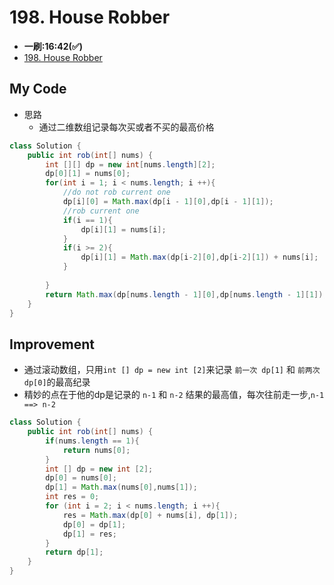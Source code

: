 # 198. House Robber
* **一刷:16:42(✅)**
* [198. House Robber](https://leetcode.com/problems/house-robber/)

## My Code
* 思路
  * 通过二维数组记录每次买或者不买的最高价格
```java
class Solution {
    public int rob(int[] nums) {
        int [][] dp = new int[nums.length][2];
        dp[0][1] = nums[0];
        for(int i = 1; i < nums.length; i ++){
            //do not rob current one
            dp[i][0] = Math.max(dp[i - 1][0],dp[i - 1][1]);
            //rob current one
            if(i == 1){
                dp[i][1] = nums[i];
            }
            if(i >= 2){
                dp[i][1] = Math.max(dp[i-2][0],dp[i-2][1]) + nums[i];
            }
            
        }
        return Math.max(dp[nums.length - 1][0],dp[nums.length - 1][1]);
    }
}
```

## Improvement 
* 通过滚动数组，只用`int [] dp = new int [2]`来记录 `前一次 dp[1]` 和 `前两次 dp[0]`的最高纪录
* 精妙的点在于他的dp是记录的 `n-1` 和 `n-2` 结果的最高值，每次往前走一步,`n-1 ==> n-2`
```java
class Solution {
    public int rob(int[] nums) {
        if(nums.length == 1){
            return nums[0];
        }
        int [] dp = new int [2];
        dp[0] = nums[0];
        dp[1] = Math.max(nums[0],nums[1]);
        int res = 0;
        for (int i = 2; i < nums.length; i ++){
            res = Math.max(dp[0] + nums[i], dp[1]);
            dp[0] = dp[1];
            dp[1] = res;
        }
        return dp[1];
    }
}
```

